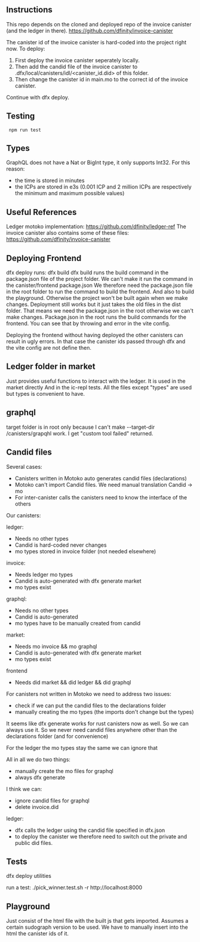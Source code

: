 ## Instructions

This repo depends on the cloned and deployed repo of the invoice canister (and the ledger in there).
https://github.com/dfinity/invoice-canister

The canister id of the invoice canister is hard-coded into the project right now. To deploy:

1. First deploy the invoice canister seperately locally.
2. Then add the candid file of the invoice canister to .dfx/local/canisters/idl/<canister_id.did> of this folder.
3. Then change the canister id in main.mo to the correct id of the invoice canister.

Continue with dfx deploy.

## Testing

` npm run test`

## Types

GraphQL does not have a Nat or BigInt type, it only supports Int32. For this reason:

- the time is stored in minutes
- the ICPs are stored in e3s (0.001 ICP and 2 million ICPs are respectively the minimum and maximum possible values)

## Useful References

Ledger motoko implementation: https://github.com/dfinity/ledger-ref
The invoice canister also contains some of these files: https://github.com/dfinity/invoice-canister

## Deploying Frontend

dfx deploy runs: dfx build
dfx build runs the build command in the package.json file of the project folder.
We can't make it run the command in the canister/frontend package.json
We therefore need the package.json file in the root folder to run the command to build
the frontend. And also to build the playground.
Otherwise the project won't be built again when we make changes. Deployment still works but
it just takes the old files in the dist folder. That means we need the package.json in the root
otherwise we can't make changes.
Package.json in the root runs the build commands for the frontend. You can see that by throwing
and error in the vite config.

Deploying the frontend without having deployed the other canisters can result in ugly errors.
In that case the canister ids passed through dfx and the vite config are not define then.

## Ledger folder in market

Just provides useful functions to interact with the ledger. It is used in the market directly
And in the ic-repl tests. All the files except "types" are used but types is convenient to have.

## graphql

target folder is in root only because I can't make --target-dir /canisters/grapqhl work.
I get "custom tool failed" returned.

## Candid files

Several cases:

- Canisters written in Motoko auto generates candid files (declarations)
- Motoko can't import Candid files. We need manual translation Candid -> mo
- For inter-canister calls the canisters need to know the interface of the others

Our canisters:

ledger:

- Needs no other types
- Candid is hard-coded never changes
- mo types stored in invoice folder (not needed elsewhere)

invoice:

- Needs ledger mo types
- Candid is auto-generated with dfx generate market
- mo types exist

graphql:

- Needs no other types
- Candid is auto-generated
- mo types have to be manually created from candid

market:

- Needs mo invoice && mo graphql
- Candid is auto-generated with dfx generate market
- mo types exist

frontend

- Needs did market && did ledger && did graphql

For canisters not written in Motoko we need to address two issues:

- check if we can put the candid files to the declarations folder
- manually creating the mo types (the imports don't change but the types)

It seems like dfx generate works for rust canisters now as well. So we can always use it.
So we never need candid files anywhere other than the declarations folder (and for convenience)

For the ledger the mo types stay the same we can ignore that

All in all we do two things:

- manually create the mo files for graphql
- always dfx generate

I think we can:

- ignore candid files for graphql
- delete invoice.did

ledger:

- dfx calls the ledger using the candid file specified in dfx.json
- to deploy the canister we therefore need to switch out the private and public did files.

## Tests

dfx deploy utilities

run a test:
./pick_winner.test.sh -r http://localhost:8000

## Playground

Just consist of the html file with the built js that gets imported.
Assumes a certain sudograph version to be used.
We have to manually insert into the html the canister ids of it.
